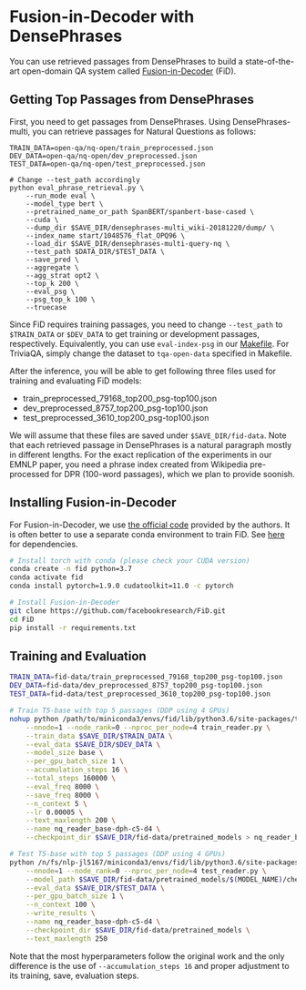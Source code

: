 # Fusion-in-Decoder with DensePhrases
You can use retrieved passages from DensePhrases to build a state-of-the-art open-domain QA system called [Fusion-in-Decoder](https://arxiv.org/abs/2007.01282) (FiD).

## Getting Top Passages from DensePhrases
First, you need to get passages from DensePhrases.
Using DensePhrases-multi, you can retrieve passages for Natural Questions as follows:
```
TRAIN_DATA=open-qa/nq-open/train_preprocessed.json
DEV_DATA=open-qa/nq-open/dev_preprocessed.json
TEST_DATA=open-qa/nq-open/test_preprocessed.json

# Change --test_path accordingly
python eval_phrase_retrieval.py \
    --run_mode eval \
    --model_type bert \
    --pretrained_name_or_path SpanBERT/spanbert-base-cased \
    --cuda \
    --dump_dir $SAVE_DIR/densephrases-multi_wiki-20181220/dump/ \
    --index_name start/1048576_flat_OPQ96 \
    --load_dir $SAVE_DIR/densephrases-multi-query-nq \
    --test_path $DATA_DIR/$TEST_DATA \
    --save_pred \
    --aggregate \
    --agg_strat opt2 \
    --top_k 200 \
    --eval_psg \
    --psg_top_k 100 \
    --truecase
```
Since FiD requires training passages, you need to change `--test_path` to `$TRAIN_DATA` or `$DEV_DATA` to get training or development passages, respectively.
Equivalently, you can use `eval-index-psg` in our [Makefile](https://github.com/princeton-nlp/DensePhrases/blob/main/Makefile).
For TriviaQA, simply change the dataset to `tqa-open-data` specified in Makefile.

After the inference, you will be able to get following three files used for training and evaluating FiD models:
* train_preprocessed_79168_top200_psg-top100.json
* dev_preprocessed_8757_top200_psg-top100.json
* test_preprocessed_3610_top200_psg-top100.json

We will assume that these files are saved under `$SAVE_DIR/fid-data`.
Note that each retrieved passage in DensePhrases is a natural paragraph mostly in different lengths. For the exact replication of the experiments in our EMNLP paper, you need a phrase index created from Wikipedia pre-processed for DPR (100-word passages), which we plan to provide soonish.

## Installing Fusion-in-Decoder
For Fusion-in-Decoder, we use [the official code](https://github.com/facebookresearch/FiD) provided by the authors.
It is often better to use a separate conda environment to train FiD.
See [here](https://github.com/facebookresearch/FiD#dependencies) for dependencies.

```bash
# Install torch with conda (please check your CUDA version)
conda create -n fid python=3.7
conda activate fid
conda install pytorch=1.9.0 cudatoolkit=11.0 -c pytorch

# Install Fusion-in-Decoder
git clone https://github.com/facebookresearch/FiD.git
cd FiD
pip install -r requirements.txt
```

## Training and Evaluation
```bash
TRAIN_DATA=fid-data/train_preprocessed_79168_top200_psg-top100.json
DEV_DATA=fid-data/dev_preprocessed_8757_top200_psg-top100.json
TEST_DATA=fid-data/test_preprocessed_3610_top200_psg-top100.json

# Train T5-base with top 5 passages (DDP using 4 GPUs)
nohup python /path/to/miniconda3/envs/fid/lib/python3.6/site-packages/torch/distributed/launch.py \
    --nnode=1 --node_rank=0 --nproc_per_node=4 train_reader.py \
    --train_data $SAVE_DIR/$TRAIN_DATA \
    --eval_data $SAVE_DIR/$DEV_DATA \
    --model_size base \
    --per_gpu_batch_size 1 \
    --accumulation_steps 16 \
    --total_steps 160000 \
    --eval_freq 8000 \
    --save_freq 8000 \
    --n_context 5 \
    --lr 0.00005 \
    --text_maxlength 200 \
    --name nq_reader_base-dph-c5-d4 \
    --checkpoint_dir $SAVE_DIR/fid-data/pretrained_models > nq_reader_base-dph-c5-d4_out.log &

# Test T5-base with top 5 passages (DDP using 4 GPUs)
python /n/fs/nlp-jl5167/miniconda3/envs/fid/lib/python3.6/site-packages/torch/distributed/launch.py \
    --nnode=1 --node_rank=0 --nproc_per_node=4 test_reader.py \
    --model_path $SAVE_DIR/fid-data/pretrained_models/$(MODEL_NAME)/checkpoint/best_dev \
    --eval_data $SAVE_DIR/$TEST_DATA \
    --per_gpu_batch_size 1 \
    --n_context 100 \
    --write_results \
    --name nq_reader_base-dph-c5-d4 \
    --checkpoint_dir $SAVE_DIR/fid-data/pretrained_models \
    --text_maxlength 250
```
Note that the most hyperparameters follow the original work and the only difference is the use of `--accumulation_steps 16` and proper adjustment to its training, save, evaluation steps.
